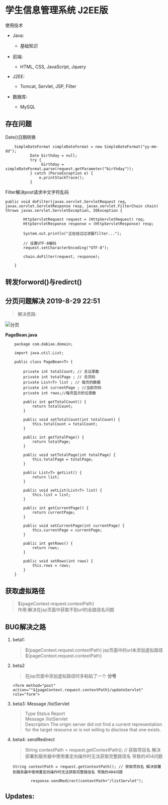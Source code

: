 # 学生信息管理系统 J2EE版

 使用技术
 - Java: 
    - 基础知识
    
 - 前端:
    - HTML, CSS, JavaScript, Jquery
 
 - J2EE: 
    - Tomcat, Servlet, JSP, Filter
 
 - 数据库:
    - MySQL

## 存在问题

Date()日期转换

```
    SimpleDateFormat simpleDateFormat = new SimpleDateFormat("yy-mm-dd");
           Date birthday = null;
           try {
                birthday = simpleDateFormat.parse(request.getParameter("birthday"));
           } catch (ParseException e) {
               e.printStackTrace();
           }
```

Filter解决post请求中文字符乱码

```
public void doFilter(javax.servlet.ServletRequest req, javax.servlet.ServletResponse resp, javax.servlet.FilterChain chain) throws javax.servlet.ServletException, IOException {

        HttpServletRequest request = (HttpServletRequest) req;
        HttpServletResponse response = (HttpServletResponse) resp;

        System.out.println("正在经过过滤器filter...");

        // 设置UTF-8编码
        request.setCharacterEncoding("UTF-8");

        chain.doFilter(request, response);

    }
```

## 转发forword()与redirct()



## 分页问题解决  2019-8-29 22:51

> 解决思路:  
    
   ![分页](https://i.loli.net/2019/08/30/k1svzRyLaDOpe3h.png)

**PageBean.java**
```
    package com.dabiao.domain;
    
    import java.util.List;
    
    public class PageBean<T> {
    
        private int totalCount; // 总记录数
        private int totalPage ; // 总页码
        private List<T> list ; // 每页的数据
        private int currentPage ; //当前页码
        private int rows;//每页显示的记录数
    
        public int getTotalCount() {
            return totalCount;
        }
    
        public void setTotalCount(int totalCount) {
            this.totalCount = totalCount;
        }
    
        public int getTotalPage() {
            return totalPage;
        }
    
        public void setTotalPage(int totalPage) {
            this.totalPage = totalPage;
        }
    
        public List<T> getList() {
            return list;
        }
    
        public void setList(List<T> list) {
            this.list = list;
        }
    
        public int getCurrentPage() {
            return currentPage;
        }
    
        public void setCurrentPage(int currentPage) {
            this.currentPage = currentPage;
        }
    
        public int getRows() {
            return rows;
        }
    
        public void setRows(int rows) {
            this.rows = rows;
        }
    }

```


## 获取虚拟路径
> ${pageContext.request.contextPath}  
作用:解决在jsp页面中获取不到url的全路径名问题


## BUG解决之路

1. beta1: 
    > ${pageContext.request.contextPath} jsp页面中的url未添加虚拟路径  ${pageContext.request.contextPath}

2. beta2
    >  在jsp页面中添加虚拟路径时多粘贴了一个 **分号** 
    ```
    <form method="post" action=""${pageContext.request.contextPath}/updateServlet" role="form">
     ```
3. beta3:  Message /listServlet  
    > Type Status Report  
    Message /listServlet  
    Description The origin server did not find a current representation for the target resource or is not willing to disclose that one exists.

4. beta4: sendRedirect  
    > String contextPath = request.getContextPath();
    // 获取项目名 解决部署到服务器中使用重定向操作时无法获取完整路径名 导致的404问题
    ```
    String contextPath = request.getContextPath(); // 获取项目名 解决部署到服务器中使用重定向操作时无法获取完整路径名 导致的404问题
    
            response.sendRedirect(contextPath+"/listServlet");
    ```  
    
    
## Updates: